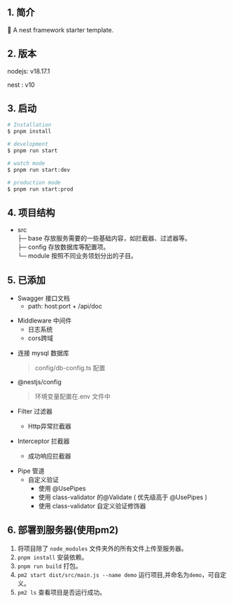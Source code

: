 ## 1. 简介

💭 A nest framework starter template.

## 2. 版本

nodejs: v18.17.1

nest : v10

## 3. 启动

```bash
# Installation
$ pnpm install

# development
$ pnpm run start

# watch mode
$ pnpm run start:dev

# production mode
$ pnpm run start:prod
```

## 4. 项目结构

- src<br>
  ├─ base 存放服务需要的一些基础内容，如拦截器、过滤器等。<br>
  ├─ config 存放数据库等配置项。<br>
  └─ module 按照不同业务领划分出的子目。<br>

## 5. 已添加

- Swagger 接口文档
  - path: host:port + /api/doc

* Middleware 中间件
  - 日志系统
  - cors跨域

- 连接 mysql 数据库
  > config/db-config.ts 配置

* @nestjs/config
  > 环境变量配置在.env 文件中

- Filter 过滤器

  - Http异常拦截器

- Interceptor 拦截器
  - 成功响应拦截器

* Pipe 管道
  - 自定义验证
    - 使用 @UsePipes
    - 使用 class-validator 的@Validate ( 优先级高于 @UsePipes )
    * 使用 class-validator 自定义验证修饰器

## 6. 部署到服务器(使用pm2)

1. 将项目除了 `node_modules` 文件夹外的所有文件上传至服务器。
2. `pnpm install` 安装依赖。
3. `pnpm run build` 打包。
4. `pm2 start dist/src/main.js --name demo` 运行项目,并命名为`demo`，可自定义。
5. `pm2 ls` 查看项目是否运行成功。
